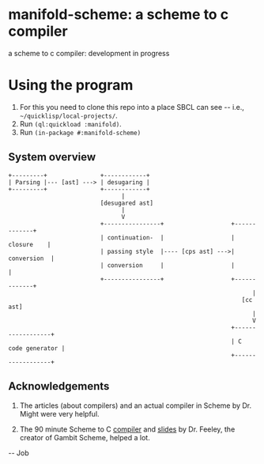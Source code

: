 # manifold-scheme: a scheme to c compiler

a scheme to c compiler: development in progress

# Using the program 

1. For this you need to clone this repo into a place SBCL can see -- i.e., `~/quicklisp/local-projects/`.
2. Run `(ql:quickload :manifold)`. 
3. Run `(in-package #:manifold-scheme)`

## System overview

```
+---------+               +------------+
| Parsing |--- [ast] ---> | desugaring |
+---------+               +------------+
                                |
                          [desugared ast]
                                |
                                V
                          +----------------+                   +-------------+
                          | continuation-  |                   |  closure    |
                          | passing style  |---- [cps ast] --->| conversion  |
                          | conversion     |                   |             |
                          +----------------+                   +-------------+
                                                                     |
                                                                  [cc ast]
                                                                     |
                                                                     V
                                                               +------------------+
                                                               | C code generator |
                                                               +------------------+
```


## Acknowledgements
1. The articles (about compilers) and an actual compiler in Scheme by Dr. Might were very helpful.

2. The 90 minute Scheme to C [compiler](https://gist.github.com/nyuichi/1116686) and [slides](http://churchturing.org/y/90-min-scc.pdf) by Dr. Feeley, the creator of Gambit Scheme, helped a lot.


-- Job



